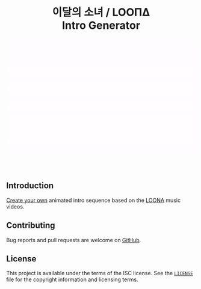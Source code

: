 <h1 align="center">이달의 소녀 / LOOΠΔ<br />Intro Generator</h1>
<p align="center">
  <a href="https://michaelbull.github.io/loona-intro-generator/"><img src="https://github.com/michaelbull/loona-intro-generator/raw/master/assets/preview-eclipse.gif" alt="Preview" /></a>
</p>
<br />

## Introduction

[Create your own][app] animated intro sequence based on the
[LOONA][loonatheworld] music videos.

## Contributing

Bug reports and pull requests are welcome on [GitHub][github].

## License

This project is available under the terms of the ISC license. See the
[`LICENSE`](LICENSE) file for the copyright information and licensing terms.

[app]: https://michaelbull.github.io/loona-intro-generator/
[loonatheworld]: http://loonatheworld.com/
[github]: https://github.com/michaelbull/loona-intro-generator
